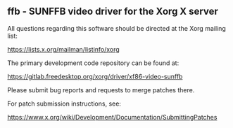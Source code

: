 ffb - SUNFFB video driver for the Xorg X server
-----------------------------------------------

All questions regarding this software should be directed at the
Xorg mailing list:

  https://lists.x.org/mailman/listinfo/xorg

The primary development code repository can be found at:

  https://gitlab.freedesktop.org/xorg/driver/xf86-video-sunffb

Please submit bug reports and requests to merge patches there.

For patch submission instructions, see:

  https://www.x.org/wiki/Development/Documentation/SubmittingPatches
